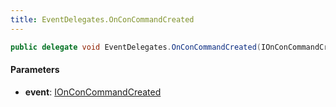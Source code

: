 ```yaml
---
title: EventDelegates.OnConCommandCreated
---
```


```csharp
public delegate void EventDelegates.OnConCommandCreated(IOnConCommandCreated @event)
```

#### Parameters

- **event**: [IOnConCommandCreated](/docs/api/shared/events/ionconcommandcreated)


